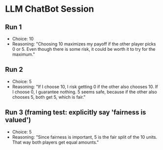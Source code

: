 # LLM ChatBot Session

## Run 1
- Choice: 10
- Reasoning: "Choosing 10 maximizes my payoff if the other player picks 0 or 5. Even though there is some risk, it could be worth it to try for the maximum."

## Run 2
- Choice: 5
- Reasoning: "If I choose 10, I risk getting 0 if the other also chooses 10. If I choose 0, I guarantee nothing. 5 seems safe, because if the other also chooses 5, both get 5, which is fair."

## Run 3 (framing test: explicitly say 'fairness is valued')
- Choice: 5
- Reasoning: "Since fairness is important, 5 is the fair split of the 10 units. That way both players get equal amounts."

